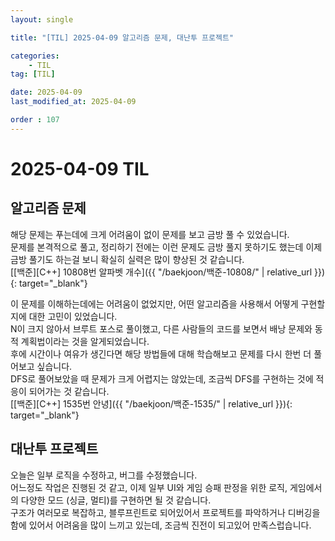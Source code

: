 ```yaml
---
layout: single

title: "[TIL] 2025-04-09 알고리즘 문제, 대난투 프로젝트"

categories:
    - TIL
tag: [TIL]

date: 2025-04-09
last_modified_at: 2025-04-09

order : 107
---
```


# 2025-04-09 TIL

## 알고리즘 문제

해당 문제는 푸는데에 크게 어려움이 없이 문제를 보고 금방 풀 수 있었습니다.  
문제를 본격적으로 풀고, 정리하기 전에는 이런 문제도 금방 풀지 못하기도 했는데 이제 금방 풀기도 하는걸 보니 확실히 실력은 많이 향상된 것 같습니다.  
[[백준][C++] 10808번 알파벳 개수]({{ "/baekjoon/백준-10808/" | relative_url }}){: target="_blank"}

이 문제를 이해하는데에는 어려움이 없었지만, 어떤 알고리즘을 사용해서 어떻게 구현할지에 대한 고민이 있었습니다.  
N이 크지 않아서 브루트 포스로 풀이했고, 다른 사람들의 코드를 보면서 배낭 문제와 동적 계획법이라는 것을 알게되었습니다.  
후에 시간이나 여유가 생긴다면 해당 방법들에 대해 학습해보고 문제를 다시 한번 더 풀어보고 싶습니다.  
DFS로 풀어보았을 때 문제가 크게 어렵지는 않았는데, 조금씩 DFS를 구현하는 것에 적응이 되어가는 것 같습니다.  
[[백준][C++] 1535번 안녕]({{ "/baekjoon/백준-1535/" | relative_url }}){: target="_blank"}

## 대난투 프로젝트

오늘은 일부 로직을 수정하고, 버그를 수정했습니다.  
어느정도 작업은 진행된 것 같고, 이제 일부 UI와 게임 승패 판정을 위한 로직, 게임에서의 다양한 모드 (싱글, 멀티)를 구현하면 될 것 같습니다.  
구조가 여러모로 복잡하고, 블루프린트로 되어있어서 프로젝트를 파악하거나 디버깅을 함에 있어서 어려움을 많이 느끼고 있는데, 조금씩 진전이 되고있어 만족스럽습니다.